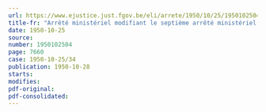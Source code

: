 ```yaml
---
url: https://www.ejustice.just.fgov.be/eli/arrete/1950/10/25/1950102504/justel
title-fr: "Arrêté ministériel modifiant le septième arrêté ministériel du 10 novembre 1949 relatif aux modalités de rachat d'obligations de l'emprunt d'assainissement monétaire"
date: 1950-10-25
source:
number: 1950102504
page: 7660
case: 1950-10-25/34
publication: 1950-10-28
starts:
modifies:
pdf-original:
pdf-consolidated:
---
```



